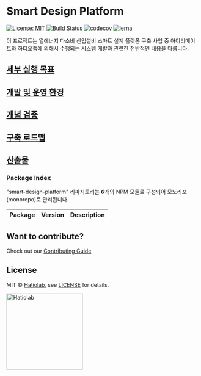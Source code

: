 [comment]: # 'NOTE: This file is generated and should not be modify directly. Update `templates/ROOT_README.hbs.md` instead'

# Smart Design Platform

[![License: MIT](https://img.shields.io/badge/License-MIT-green.svg)](LICENSE.md)
[![Build Status](https://travis-ci.org/hatiolab/smart-design-platform.svg?branch=master)](https://travis-ci.org/hatiolab/smart-design-platform)
[![codecov](https://codecov.io/gh/hatiolab/smart-design-platform/branch/master/graph/badge.svg)](https://codecov.io/gh/hatiolab/smart-design-platform)
[![lerna](https://img.shields.io/badge/maintained%20with-lerna-cc00ff.svg)](https://lernajs.io/)

이 프로젝트는 열에너지 다소비 산업설비 스마트 설계 플랫폼 구축 사업 중 아이티메이트와 하티오랩에 의해서 수행되는 시스템 개발과 관련한 전반적인 내용을 다룹니다.

## [세부 실행 목표](./docs/concept.md)

## [개발 및 운영 환경](./docs/devops)

## [개념 검증](./docs/poc)

## [구축 로드맵](./docs/roadmap)

## [산출물](./docs/artifacts)

### Package Index

"smart-design-platform" 리파지토리는 ***0***개의 NPM 모듈로 구성되어 모노리포(monorepo)로 관리됩니다.

| Package | Version | Description |
| ------- | ------- | ----------- |

## Want to contribute?

Check out our [Contributing Guide](./.github/CONTRIBUTING.md)

## License

MIT &copy; [Hatiolab](https://www.hatiolab.com/), see [LICENSE](LICENSE.md) for details.

<a href="http://www.hatiolab.com/"><img src="https://www.hatiolab.com/assets/img/logo.png" alt="Hatiolab" width="200" /></a>
